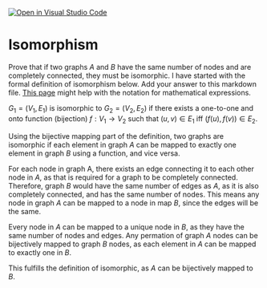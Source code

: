[![Open in Visual Studio Code](https://classroom.github.com/assets/open-in-vscode-718a45dd9cf7e7f842a935f5ebbe5719a5e09af4491e668f4dbf3b35d5cca122.svg)](https://classroom.github.com/online_ide?assignment_repo_id=12528044&assignment_repo_type=AssignmentRepo)
# Isomorphism

Prove that if two graphs $A$ and $B$ have the same number of nodes and are
completely connected, they must be isomorphic. I have started with the formal
definition of isomorphism below. Add your answer to this markdown file. [This
page](https://docs.github.com/en/get-started/writing-on-github/working-with-advanced-formatting/writing-mathematical-expressions)
might help with the notation for mathematical expressions.

$G_1=(V_1 , E_1)$ is isomorphic to $G_2 = (V_2, E_2)$ if there exists a
one-to-one and onto function (bijection) $f: V_1 \rightarrow V_2$ such that $(u,v)
\in E_1$ iff $(f(u),f(v)) \in E_2$.

Using the bijective mapping part of the definition, two graphs are isomorphic if each
element in graph $A$ can be mapped to exactly one element in graph $B$ using a function,
and vice versa.  

For each node in graph A, there exists an edge connecting it to each
other node in $A$, as that is required for a graph to be completely connected.  Therefore, 
graph $B$ would have the same number of edges as $A$, as it is also completely connected, 
and has the same number of nodes.  This means any node in graph $A$ can be mapped to a node 
in map $B$, since the edges will be the same. 
 
Every node in $A$ can be mapped to a unique node in $B$, as they have the same number of nodes
and edges.  Any permation of graph $A$ nodes can be bijectively mapped to graph $B$ nodes, as each 
element in $A$ can be mapped to exactly one in $B$.  

This fulfills the definition of isomorphic, as $A$ can be bijectively mapped to $B$.
